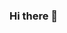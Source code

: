 ### Hi there 👋

<!--
**Berni-12/Berni-12** is a ✨ _special_ ✨ repository because its `README.md` (this file) appears on your GitHub profile.

Here are some ideas to get you started:

I'm a huge FC Bayern Munich fan

- 🔭 I’m currently working on ...
- 🌱 I’m currently learning everthing
- 👯 I’m looking to collaborate on ...
- 🤔 I’m looking for help with ...
- 💬 Ask me about ...
- 📫 How to reach me: ...
- 😄 Pronouns: ...
- ⚡ Fun fact: ...
-->
